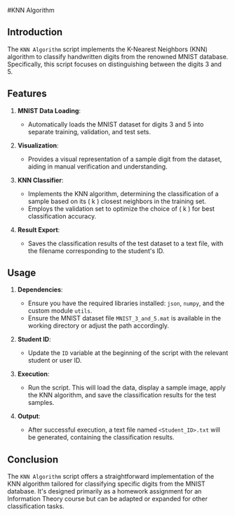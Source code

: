 #KNN Algorithm

## Introduction

The `KNN Algorithm` script implements the K-Nearest Neighbors (KNN) algorithm to classify handwritten digits from the renowned MNIST database. Specifically, this script focuses on distinguishing between the digits 3 and 5.

## Features

1. **MNIST Data Loading**:
    - Automatically loads the MNIST dataset for digits 3 and 5 into separate training, validation, and test sets.

2. **Visualization**:
    - Provides a visual representation of a sample digit from the dataset, aiding in manual verification and understanding.

3. **KNN Classifier**:
    - Implements the KNN algorithm, determining the classification of a sample based on its \( k \) closest neighbors in the training set.
    - Employs the validation set to optimize the choice of \( k \) for best classification accuracy.

4. **Result Export**:
    - Saves the classification results of the test dataset to a text file, with the filename corresponding to the student's ID.

## Usage

1. **Dependencies**:
    - Ensure you have the required libraries installed: `json`, `numpy`, and the custom module `utils`.
    - Ensure the MNIST dataset file `MNIST_3_and_5.mat` is available in the working directory or adjust the path accordingly.

2. **Student ID**:
    - Update the `ID` variable at the beginning of the script with the relevant student or user ID.

3. **Execution**:
    - Run the script. This will load the data, display a sample image, apply the KNN algorithm, and save the classification results for the test samples.

4. **Output**:
    - After successful execution, a text file named `<Student_ID>.txt` will be generated, containing the classification results.

## Conclusion

The `KNN Algorithm` script offers a straightforward implementation of the KNN algorithm tailored for classifying specific digits from the MNIST database. It's designed primarily as a homework assignment for an Information Theory course but can be adapted or expanded for other classification tasks.
